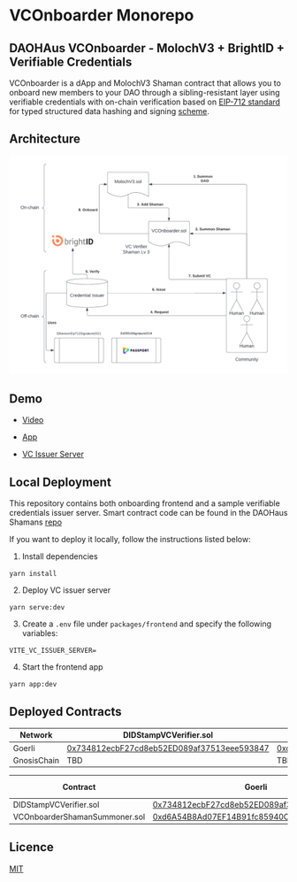 # VCOnboarder Monorepo

## DAOHAus VCOnboarder - MolochV3 + BrightID + Verifiable Credentials

VCOnboarder is a dApp and MolochV3 Shaman contract that allows you to onboard new members to your DAO through a sibling-resistant layer using verifiable credentials with on-chain verification based on [EIP-712 standard](https://eips.ethereum.org/EIPS/eip-712) for typed structured data hashing and signing [scheme](https://w3c-ccg.github.io/ethereum-eip712-signature-2021-spec/).

## Architecture

![](./docs/VCOnboarder.png)

## Demo

- [Video](https://youtu.be/r-Lx0txy6L8)

- [App](https://amused-rabbit.surge.sh/)

- [VC Issuer Server](https://safe-springs-93379.herokuapp.com)

## Local Deployment

This repository contains both onboarding frontend and a sample verifiable credentials issuer server. Smart contract code can be found in the DAOHaus Shamans [repo](https://github.com/HausDAO/baal-shamans/tree/feat/vc-onboarder)

If you want to deploy it locally, follow the instructions listed below:

1. Install dependencies

```
yarn install
```

2. Deploy VC issuer server

```
yarn serve:dev
```

3. Create a `.env` file under `packages/frontend` and specify the following variables:

```
VITE_VC_ISSUER_SERVER=
```

4. Start the frontend app

```
yarn app:dev
```

## Deployed Contracts

| Network | DIDStampVCVerifier.sol | VCOnboarderShamanSummoner.sol |
| ------- | ---------------------- | ----------------------------- |
| Goerli | [0x734812ecbF27cd8eb52ED089af37513eee593847](https://goerli.etherscan.io/address/0x734812ecbF27cd8eb52ED089af37513eee593847) | [0xd6A54B8Ad07EF14B91fc85940C7A284A589BbBcd](https://goerli.etherscan.io/address/0xd6A54B8Ad07EF14B91fc85940C7A284A589BbBcd) |
| GnosisChain | TBD | TBD |

| Contract | Goerli | Gnosis Chain |
| ------- | ---------------------- | ----------------------------- |
| DIDStampVCVerifier.sol | [0x734812ecbF27cd8eb52ED089af37513eee593847](https://goerli.etherscan.io/address/0x734812ecbF27cd8eb52ED089af37513eee593847) | TBD |
| VCOnboarderShamanSummoner.sol | [0xd6A54B8Ad07EF14B91fc85940C7A284A589BbBcd](https://goerli.etherscan.io/address/0xd6A54B8Ad07EF14B91fc85940C7A284A589BbBcd) | TBD |

## Licence

[MIT](LICENSE)
